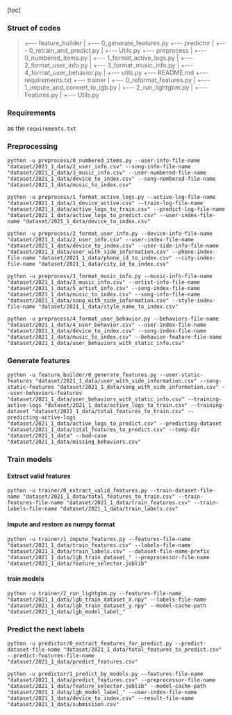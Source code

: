[toc]



### Struct of codes

>+--- feature_builder
>|   +--- 0_generate_features.py
>+--- predictor
>|   +--- 0_retrain_and_predict.py
>|   +--- Utils.py
>+--- preprocess
>|   +--- 0_numbered_items.py
>|   +--- 1_format_active_logs.py
>|   +--- 2_format_user_info.py
>|   +--- 3_format_music_info.py
>|   +--- 4_format_user_behavior.py
>|   +--- utils.py
>+--- README.md
>+--- requirements.txt
>+--- trainer
>|   +--- 0_reformat_features.py
>|   +--- 1_impute_and_convert_to_lgb.py
>|   +--- 2_run_lightgbm.py
>|   +--- Features.py
>|   +--- Utils.py



### Requirements

as the `requirements.txt`



### Preprocessing

```shell
python -u preprocess/0_numbered_items.py --user-info-file-name "dataset/2021_1_data/2_user_info.csv" --song-info-file-name "dataset/2021_1_data/3_music_info.csv" --user-numbered-file-name "dataset/2021_1_data/device_to_index.csv" --song-numbered-file-name "dataset/2021_1_data/music_to_index.csv"

python -u preprocess/1_format_active_logs.py --active-log-file-name "dataset/2021_1_data/1_device_active.csv" --train-log-file-name "dataset/2021_1_data/active_logs_to_train.csv" --predict-log-file-name "dataset/2021_1_data/active_logs_to_predict.csv" --user-index-file-name "dataset/2021_1_data/device_to_index.csv"

python -u preprocess/2_format_user_info.py --device-info-file-name "dataset/2021_1_data/2_user_info.csv" --user-index-file-name "dataset/2021_1_data/device_to_index.csv" --user-side-info-file-name "dataset/2021_1_data/user_with_side_information.csv" --phone-index-file-name "dataset/2021_1_data/phone_id_to_index.csv" --city-index-file-name "dataset/2021_1_data/city_id_to_index.csv"

python -u preprocess/3_format_music_info.py --music-info-file-name "dataset/2021_1_data/3_music_info.csv" --artist-info-file-name "dataset/2021_1_data/5_artist_info.csv" --song-index-file-name "dataset/2021_1_data/music_to_index.csv" --song-info-file-name "dataset/2021_1_data/song_with_side_information.csv" --style-index-file-name "dataset/2021_1_data/style_name_to_index.csv"

python -u preprocess/4_format_user_behavior.py --behaviors-file-name "dataset/2021_1_data/4_user_behavior.csv" --user-index-file-name "dataset/2021_1_data/device_to_index.csv" --song-index-file-name "dataset/2021_1_data/music_to_index.csv" --behavior-feature-file-name "dataset/2021_1_data/user_behaviors_with_static_info.csv"
```



### Generate features

```shell
python -u feature_builder/0_generate_features.py --user-static-features "dataset/2021_1_data/user_with_side_information.csv" --song-static-features "dataset/2021_1_data/song_with_side_information.csv" --user-behaviors-features "dataset/2021_1_data/user_behaviors_with_static_info.csv" --training-active-logs "dataset/2021_1_data/active_logs_to_train.csv" --training-dataset "dataset/2021_1_data/total_features_to_train.csv" --predicting-active-logs "dataset/2021_1_data/active_logs_to_predict.csv" --predicting-dataset "dataset/2021_1_data/total_features_to_predict.csv" --temp-dir "dataset/2021_1_data" --bad-case "dataset/2021_1_data/missing_behaviors.csv"
```



### Train models

#### Extract valid features

```shell
python -u trainer/0_extract_valid_features.py --train-dataset-file-name "dataset/2021_1_data/total_features_to_train.csv" --train-features-file-name "dataset/2021_1_data/train_features.csv" --train-labels-file-name "dataset/2021_1_data/train_labels.csv"
```

#### Impute and restore as numpy format

```shell
python -u trainer/1_impute_features.py --features-file-name "dataset/2021_1_data/train_features.csv" --labels-file-name "dataset/2021_1_data/train_labels.csv" --dataset-file-name-prefix "dataset/2021_1_data/lgb_train_dataset_" --preprocessor-file-name "dataset/2021_1_data/feature_selector.joblib"
```

#### train models

```shell
python -u trainer/2_run_lightgbm.py --features-file-name "dataset/2021_1_data/lgb_train_dataset_X.npy" --labels-file-name "dataset/2021_1_data/lgb_train_dataset_y.npy" --model-cache-path "dataset/2021_1_data/lgb_model_label_"
```



### Predict the next labels

```shell
python -u predictor/0_extract_features_for_predict.py --predict-dataset-file-name "dataset/2021_1_data/total_features_to_predict.csv" --predict-features-file-name "dataset/2021_1_data/predict_features.csv"

python -u predictor/1_predict_by_models.py --features-file-name "dataset/2021_1_data/predict_features.csv" --preprocessor-file-name "dataset/2021_1_data/feature_selector.joblib" --model-cache-path "dataset/2021_1_data/lgb_model_label_" --user-index-file-name "dataset/2021_1_data/device_to_index.csv" --result-file-name "dataset/2021_1_data/submission.csv"
```

